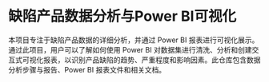 # 缺陷产品数据分析与Power BI可视化

本项目专注于缺陷产品数据的详细分析，并通过 Power BI 报表进行可视化展示。通过此项目，用户可以了解如何使用 Power BI 对数据集进行清洗、分析和创建交互式可视化报表，以识别产品缺陷的趋势、严重程度和影响因素。此仓库包含数据分析步骤与报告、Power BI 报表文件和相关文档。
